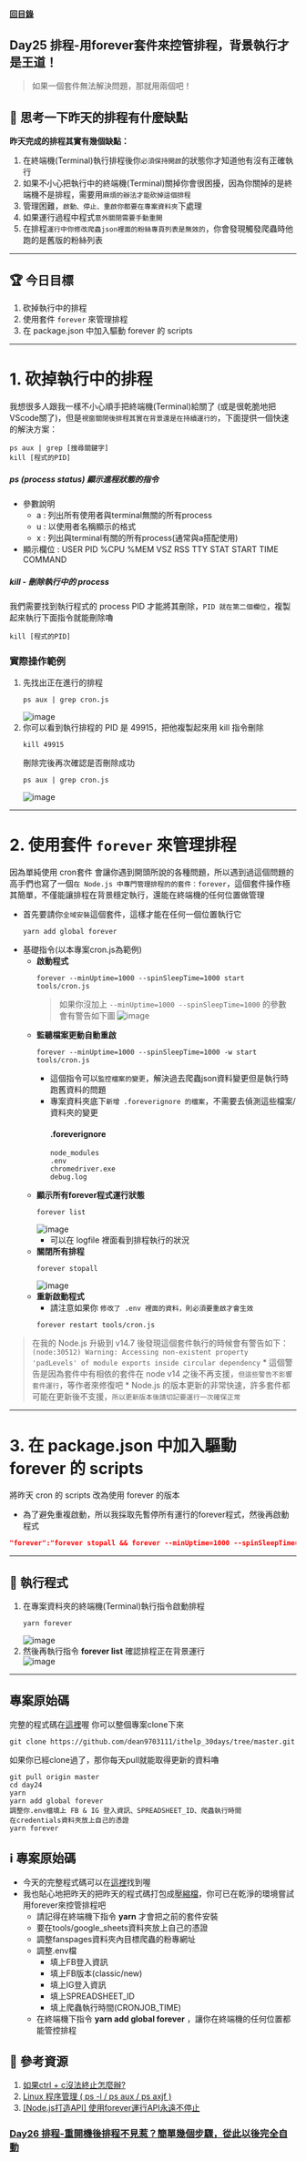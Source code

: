 #### [回目錄](../README.md)
## Day25 排程-用forever套件來控管排程，背景執行才是王道！

>如果一個套件無法解決問題，那就用兩個吧！

🤔 思考一下昨天的排程有什麼缺點
----
**昨天完成的排程其實有幾個缺點：**
1. 在終端機(Terminal)執行排程後你`必須保持開啟`的狀態你才知道他有沒有正確執行
2. 如果不小心把執行中的終端機(Terminal)關掉你會很困擾，因為你關掉的是終端機不是排程，需要用`麻煩的辦法才能砍掉這個排程`
3. 管理困難，`啟動、停止、重啟你都要在專案資料夾`下處理
4. 如果運行過程中程式`意外關閉需要手動重開`
5. 在排程`運行中你修改爬蟲json裡面的粉絲專頁列表是無效的`，你會發現觸發爬蟲時他跑的是舊版的粉絲列表

----

🏆 今日目標
----
1. 砍掉執行中的排程
2. 使用套件 `forever` 來管理排程
3. 在 package.json 中加入驅動 forever 的 scripts

----

# 1. 砍掉執行中的排程
我想很多人跟我一樣不小心順手把終端機(Terminal)給關了 (或是很乾脆地把VScode關了)，但是`視窗關閉後排程其實在背景還是在持續運行的`，下面提供一個快速的解決方案：
```vim
ps aux | grep [搜尋關鍵字]
kill [程式的PID]
```

##### ps (process status) 顯示進程狀態的指令
* 參數說明
    * a : 列出所有使用者與terminal無關的所有process
    * u : 以使用者名稱顯示的格式
    * x : 列出與terminal有關的所有process(通常與a搭配使用)
* 顯示欄位 : USER PID %CPU %MEM VSZ RSS TTY STAT START TIME COMMAND  

##### kill - 刪除執行中的 process
我們需要找到執行程式的 process PID 才能將其刪除，`PID 就在第二個欄位`，複製起來執行下面指令就能刪除嚕
```vim
kill [程式的PID]
```

### 實際操作範例
1. 先找出正在進行的排程
    ```vim
    ps aux | grep cron.js
    ```    
    ![image](./article_img/ps_aux.png)
2. 你可以看到執行排程的 PID 是 49915，把他複製起來用 kill 指令刪除
    ```vim
    kill 49915
    ```
    刪除完後再次確認是否刪除成功
    ```vim
    ps aux | grep cron.js
    ```
    ![image](./article_img/kill.png)

----

# 2. 使用套件 `forever` 來管理排程
因為單純使用 cron套件 會讓你遇到開頭所說的各種問題，所以遇到過這個問題的高手們也寫了一個`在 Node.js 中專門管理排程的的套件：forever`，這個套件操作極其簡單，不僅能讓排程在背景穩定執行，還能在終端機的任何位置做管理
* 首先要請你`全域安裝`這個套件，這樣才能在任何一個位置執行它  
    ```vim
    yarn add global forever
    ```
* 基礎指令(以本專案cron.js為範例)
    * **啟動程式**
        ```vim
        forever --minUptime=1000 --spinSleepTime=1000 start tools/cron.js
        ```
        > 如果你沒加上 `--minUptime=1000 --spinSleepTime=1000` 的參數 會有警告如下圖
            ![image](./article_img/foreverstart.png)
    * **監聽檔案更動自動重啟**
        ```vim
        forever --minUptime=1000 --spinSleepTime=1000 -w start tools/cron.js
        ```
        * 這個指令可以`監控檔案的變更`，解決過去爬蟲json資料變更但是執行時跑舊資料的問題
        * 專案資料夾底下`新增 .foreverignore 的檔案`，不需要去偵測這些檔案/資料夾的變更  
            #### .foreverignore
            ```
            node_modules
            .env
            chromedriver.exe
            debug.log
            ```
    * **顯示所有forever程式運行狀態**
        ```
        forever list
        ```
        ![image](./article_img/foreverlist.png)
        * 可以在 logfile 裡面看到排程執行的狀況
    * **關閉所有排程**
        ```
        forever stopall
        ```
        ![image](./article_img/foreverstopall.png)  
    * **重新啟動程式**
        * 請注意如果你 `修改了 .env 裡面的資料，則必須要重啟才會生效`
        ```
        forever restart tools/cron.js
        ```
>  在我的 Node.js 升級到 v14.7 後發現這個套件執行的時候會有警告如下：
    ```
    (node:30512) Warning: Accessing non-existent property 'padLevels' of module exports inside circular dependency
    ```
    * 這個警告是因為套件中有相依的套件在 node v14 之後不再支援，`但這些警告不影響套件運行`，等作者來修復吧
    * Node.js 的版本更新的非常快速，許多套件都可能在更新後不支援，`所以更新版本後請切記要運行一次確保正常`
    
----

# 3. 在 package.json 中加入驅動 forever 的 scripts
將昨天 cron 的 scripts 改為使用 forever 的版本
* 為了避免重複啟動，所以我採取先暫停所有運行的forever程式，然後再啟動程式
```json
"forever":"forever stopall && forever --minUptime=1000 --spinSleepTime=1000 -w start tools/cron.js"
```

----

🚀 執行程式
----
1. 在專案資料夾的終端機(Terminal)執行指令啟動排程
    ```vim
    yarn forever
    ```
    ![image](./article_img/terminal.png)  
2. 然後再執行指令 **forever list** 確認排程正在背景運行  
    ![image](./article_img/terminal2.png)  

----

專案原始碼
----
完整的程式碼在[這裡](https://github.com/dean9703111/ithelp_30days/tree/master/day24)喔
你可以整個專案clone下來  
```
git clone https://github.com/dean9703111/ithelp_30days/tree/master.git
```
如果你已經clone過了，那你每天pull就能取得更新的資料嚕  
```
git pull origin master
cd day24
yarn
yarn add global forever
調整你.env檔填上 FB & IG 登入資訊、SPREADSHEET_ID、爬蟲執行時間
在credentials資料夾放上自己的憑證
yarn forever
```
ℹ️ 專案原始碼
----
* 今天的完整程式碼可以在[這裡](https://github.com/dean9703111/ithelp_30days/tree/master/day25)找到喔
* 我也貼心地把昨天的把昨天的程式碼打包成[壓縮檔](https://github.com/dean9703111/ithelp_30days/raw/master/sampleCode/day24_sample_code.zip)，你可已在乾淨的環境嘗試用forever來控管排程吧
    * 請記得在終端機下指令 **yarn** 才會把之前的套件安裝
    * 要在tools/google_sheets資料夾放上自己的憑證
    * 調整fanspages資料夾內目標爬蟲的粉專網址
    * 調整.env檔
        * 填上FB登入資訊
        * 填上FB版本(classic/new)
        * 填上IG登入資訊
        * 填上SPREADSHEET_ID
        * 填上爬蟲執行時間(CRONJOB_TIME)
    * 在終端機下指令 **yarn add global forever** ，讓你在終端機的任何位置都能管控排程

📖 參考資源
----
1. [如果ctrl + c沒法終止怎麼辦?](https://medium.com/mess-up/%E5%A6%82%E6%9E%9Cctrl-c%E6%B2%92%E6%B3%95%E7%B5%82%E6%AD%A2%E6%80%8E%E9%BA%BC%E8%BE%A6-5e720fd66e32)
2. [Linux 程序管理 ( ps -l / ps aux / ps axjf )](http://puremonkey2010.blogspot.com/2011/02/linux-linux-ps-l-ps-aux-ps-axjf.html)
3. [[Node.js打造API] 使用forever運行API永遠不停止](https://andy6804tw.github.io/2018/01/17/api-forever/)
### [Day26 排程-重開機後排程不見惹？簡單幾個步驟，從此以後完全自動](/day26/README.md)